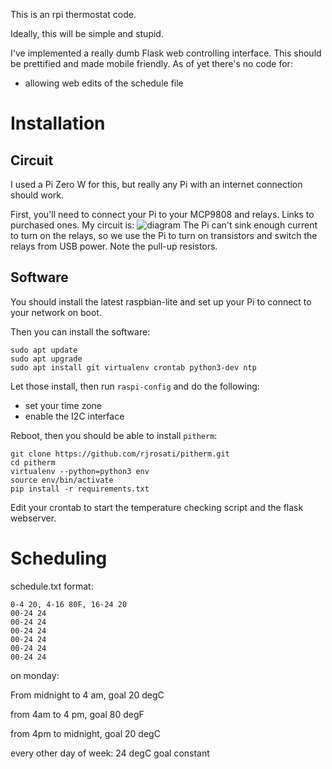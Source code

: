 This is an rpi thermostat code.

Ideally, this will be simple and stupid.

I've implemented a really dumb Flask web controlling interface. This should be prettified and made mobile friendly.
As of yet there's no code for:
* allowing web edits of the schedule file

# Installation
## Circuit
I used a Pi Zero W for this, but really any Pi with an internet connection should work.

First, you'll need to connect your Pi to your MCP9808 and relays.
Links to purchased ones.
My circuit is:
![diagram](https://raw.githubusercontent.com/rjrosati/pitherm/master/schematic.png)
The Pi can't sink enough current to turn on the relays, so we use the Pi to turn on transistors and switch the relays from USB power. Note the pull-up resistors.

## Software
You should install the latest raspbian-lite and set up your Pi to connect to your network on boot.

Then you can install the software:

    sudo apt update
    sudo apt upgrade
    sudo apt install git virtualenv crontab python3-dev ntp

Let those install, then run `raspi-config` and do the following:
* set your time zone
* enable the I2C interface

Reboot, then you should be able to install `pitherm`:

    git clone https://github.com/rjrosati/pitherm.git
    cd pitherm
    virtualenv --python=python3 env
    source env/bin/activate
    pip install -r requirements.txt

Edit your crontab to start the temperature checking script and the flask webserver.

# Scheduling
schedule.txt format:

    0-4 20, 4-16 80F, 16-24 20
    00-24 24
    00-24 24
    00-24 24
    00-24 24
    00-24 24
    00-24 24

on monday:

From midnight to 4 am, goal 20 degC

from 4am to 4 pm, goal 80 degF

from 4pm to midnight, goal 20 degC

every other day of week:
24 degC goal constant
